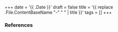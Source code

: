 +++
date = '{{ .Date }}'
draft = false
title = '{{ replace .File.ContentBaseName "-" " " | title }}'
tags = []
+++




### References
